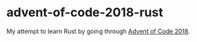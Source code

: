 # advent-of-code-2018-rust

My attempt to learn Rust by going through [Advent of Code 2018](https://adventofcode.com/).
